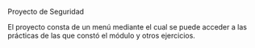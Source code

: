 Proyecto de Seguridad

El proyecto consta de un menú mediante el cual se puede acceder a las prácticas de las que constó el módulo y otros ejercicios.
